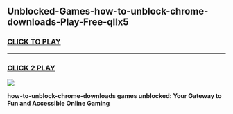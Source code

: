 
## Unblocked-Games-how-to-unblock-chrome-downloads-Play-Free-qllx5
<h3>
<a href="https://premium76.site?title=how-to-unblock-chrome-downloads&ref=20M">CLICK TO PLAY</a></h3>
<hr>

<h3>
<a href="https://premium76.site?title=how-to-unblock-chrome-downloads&ref=20M">CLICK 2 PLAY</a>
  
</h3>

<a href="https://premium76.site?title=how-to-unblock-chrome-downloads&ref=19M"><img src="https://clearcache.store/games.png"></a>


**how-to-unblock-chrome-downloads games unblocked: Your Gateway to Fun and Accessible Online Gaming**
